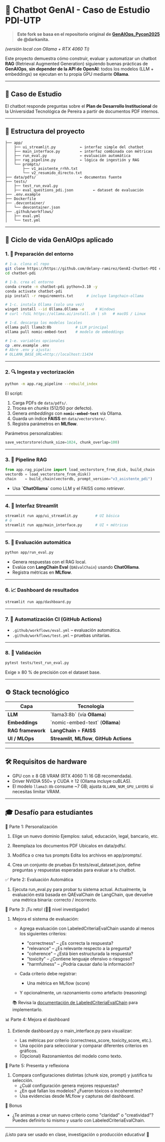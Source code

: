# 🤖 Chatbot GenAI - Caso de Estudio PDI-UTP  

> **Este fork se basa en el repositorio original de [GenAIOps_Pycon2025](https://github.com/darkanita/GenAIOps_Pycon2025) de @darkanita.**

*(versión local con Ollama + RTX 4060 Ti)*

Este proyecto demuestra cómo construir, evaluar y automatizar un chatbot **RAG** (Retrieval Augmented Generation) siguiendo buenas prácticas de **GenAIOps**, **sin depender de la API de OpenAI**: todos los modelos (LLM + embeddings) se ejecutan en tu propia GPU mediante **Ollama**.

---

## 🧠 Caso de Estudio
El chatbot responde preguntas sobre el **Plan de Desarrollo Institucional** de la Universidad Tecnológica de Pereira a partir de documentos PDF internos.

---

## 📂 Estructura del proyecto
```
├── app/
│   ├── ui_streamlit.py           ← interfaz simple del chatbot
│   ├── main_interface.py         ← interfaz combinada con métricas
│   ├── run_eval.py               ← evaluación automática
│   ├── rag_pipeline.py           ← lógica de ingestión y RAG
│   └── prompts/
│       ├── v1_asistente_rrhh.txt
│       └── v2_resumido_directo.txt
├── data/pdfs/                    ← documentos fuente
├── tests/
│   ├── test_run_eval.py
│   ├── eval_questions_pdi.json         ← dataset de evaluación
├── .env.example
├── Dockerfile
├── .devcontainer/
│   └── devcontainer.json
├── .github/workflows/
│   ├── eval.yml
│   └── test.yml
```

---

## 🚦 Ciclo de vida GenAIOps aplicado

### 1. 🧱 Preparación del entorno

```bash
# 1-a. clona el repo
git clone https://https://github.com/delany-ramirez/GenAI-Chatbot-PDI chatbot-pdi
cd chatbot-pdi

# 1-b. crea el entorno
conda create -n chatbot-pdi python=3.10 -y
conda activate chatbot-pdi
pip install -r requirements.txt      # incluye langchain-ollama

# 1-c. instala Ollama (solo una vez)
winget install --id Ollama.Ollama -e     # Windows
# curl -fsSL https://ollama.ai/install.sh | sh   # macOS / Linux

# 1-d. descarga los modelos locales
ollama pull llama3:8b           # LLM principal
ollama pull nomic-embed-text    # modelo de embeddings

# 1-e. variables opcionales
cp .env.example .env
# Abre .env y ajusta:
# OLLAMA_BASE_URL=http://localhost:11434
```

---

### 2. 🔍 Ingesta y vectorización

```bash
python -m app.rag_pipeline --rebuild_index
```

El script:

1. Carga PDFs de `data/pdfs/`.  
2. Trocea en *chunks* (512/50 por defecto).  
3. Genera *embeddings* con **`nomic-embed-text`** vía Ollama.  
4. Guarda un índice **FAISS** en `data/vectorstore/`.  
5. Registra parámetros en **MLflow**.

Parámetros personalizables:
```python
save_vectorstore(chunk_size=1024, chunk_overlap=100)
```

---

### 3. 🧠 Pipeline RAG

```python
from app.rag_pipeline import load_vectorstore_from_disk, build_chain
vectordb = load_vectorstore_from_disk()
chain    = build_chain(vectordb, prompt_version="v3_asistente_pdi")
```

* Usa **\`ChatOllama\`** como LLM y el FAISS como *retriever*.

---

### 4. 💬 Interfaz Streamlit

```bash
streamlit run app/ui_streamlit.py        # UI básica
# ó
streamlit run app/main_interface.py      # UI + métricas
```

---

### 5. 🧪 Evaluación automática

```bash
python app/run_eval.py
```

* Genera respuestas con el RAG local.  
* Evalúa con **LangChain Eval** (`QAEvalChain`) usando **ChatOllama**.  
* Registra métricas en **MLflow**.

---

### 6. 📈 Dashboard de resultados

```bash
streamlit run app/dashboard.py
```

---

### 7. 🔁 Automatización CI (GitHub Actions)

* `.github/workflows/eval.yml` – evaluación automática.  
* `.github/workflows/test.yml` – pruebas unitarias.

---

### 8. 🧪 Validación

```bash
pytest tests/test_run_eval.py
```
Exige ≥ 80 % de precisión con el dataset base.

---

## ⚙️ Stack tecnológico

| Capa              | Tecnología                                     |
|-------------------|------------------------------------------------|
| **LLM**           | \`llama3:8b\` (vía **Ollama**)                   |
| **Embeddings**    | \`nomic-embed-text\` (**Ollama**)                |
| **RAG framework** | **LangChain** + **FAISS**                      |
| **UI / MLOps**    | **Streamlit**, **MLflow**, **GitHub Actions**  |


---

## 🛠️ Requisitos de hardware

* GPU con ≥ 8 GB VRAM (RTX 4060 Ti 16 GB recomendada).  
* Driver NVIDIA 550+ y CUDA ≥ 12 (Ollama incluye cuBLAS).  
* El modelo `llama3:8b` consume ~7 GB; ajusta `OLLAMA_NUM_GPU_LAYERS` si necesitas limitar VRAM.

---

## 🎓 Desafío para estudiantes
🧩 Parte 1: Personalización

1. Elige un nuevo dominio
Ejemplos: salud, educación, legal, bancario, etc.

2. Reemplaza los documentos PDF
Ubícalos en data/pdfs/.

3. Modifica o crea tus prompts
Edita los archivos en app/prompts/.

4. Crea un conjunto de pruebas
En tests/eval_dataset.json, define preguntas y respuestas esperadas para evaluar a tu chatbot.

✅ Parte 2: Evaluación Automática

1. Ejecuta run_eval.py para probar tu sistema actual.
Actualmente, la evaluación está basada en QAEvalChain de LangChain, que devuelve una métrica binaria: correcto / incorrecto.

🔧 Parte 3: ¡Tu reto! (👨‍🔬 nivel investigador)

1. Mejora el sistema de evaluación:

    * Agrega evaluación con LabeledCriteriaEvalChain usando al menos los siguientes criterios:

        * "correctness" – ¿Es correcta la respuesta?
        * "relevance" – ¿Es relevante respecto a la pregunta?
        * "coherence" – ¿Está bien estructurada la respuesta?
        * "toxicity" – ¿Contiene lenguaje ofensivo o riesgoso?
        * "harmfulness" – ¿Podría causar daño la información?

    * Cada criterio debe registrar:

        * Una métrica en MLflow (score)

    * Y opcionalmente, un razonamiento como artefacto (reasoning)

    📚 Revisa la [documentación de LabeledCriteriaEvalChain](https://python.langchain.com/api_reference/langchain/evaluation/langchain.evaluation.criteria.eval_chain.LabeledCriteriaEvalChain.html) para implementarlo.

📊 Parte 4: Mejora el dashboard

1. Extiende dashboard.py o main_interface.py para visualizar:

    * Las métricas por criterio (correctness_score, toxicity_score, etc.).
    * Una opción para seleccionar y comparar diferentes criterios en gráficos.
    * (Opcional) Razonamientos del modelo como texto.    

🧪 Parte 5: Presenta y reflexiona
1. Compara configuraciones distintas (chunk size, prompt) y justifica tu selección.
    * ¿Cuál configuración genera mejores respuestas?
    * ¿En qué fallan los modelos? ¿Fueron tóxicos o incoherentes?
    * Usa evidencias desde MLflow y capturas del dashboard.

🚀 Bonus

- ¿Te animas a crear un nuevo criterio como "claridad" o "creatividad"? Puedes definirlo tú mismo y usarlo con LabeledCriteriaEvalChain.

---

¡Listo para ser usado en clase, investigación o producción educativa! 🚀